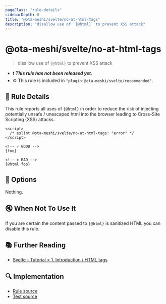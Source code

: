 ```yaml
---
pageClass: "rule-details"
sidebarDepth: 0
title: "@ota-meshi/svelte/no-at-html-tags"
description: "disallow use of `{@html}` to prevent XSS attack"
---
```


# @ota-meshi/svelte/no-at-html-tags

> disallow use of `{@html}` to prevent XSS attack

- :exclamation: <badge text="This rule has not been released yet." vertical="middle" type="error"> **_This rule has not been released yet._** </badge>
- :gear: This rule is included in `"plugin:@ota-meshi/svelte/recommended"`.

## :book: Rule Details

This rule reports all uses of `{@html}` in order to reduce the risk of injecting potentially unsafe / unescaped html into the browser leading to Cross-Site Scripting (XSS) attacks.

<eslint-code-block>

<!--eslint-skip-->

```svelte
<script>
  /* eslint @ota-meshi/svelte/no-at-html-tags: "error" */
</script>

<!-- ✓ GOOD -->
{foo}

<!-- ✗ BAD -->
{@html foo}
```

</eslint-code-block>

## :wrench: Options

Nothing.

## :mute: When Not To Use It

If you are certain the content passed to `{@html}` is sanitized HTML you can disable this rule.

## :books: Further Reading

- [Svelte - Tutorial > 1. Introduction / HTML tags](https://svelte.dev/tutorial/html-tags)

## :mag: Implementation

- [Rule source](https://github.com/ota-meshi/eslint-plugin-svelte/blob/main/src/rules/no-at-html-tags.ts)
- [Test source](https://github.com/ota-meshi/eslint-plugin-svelte/blob/main/tests/src/rules/no-at-html-tags.ts)
